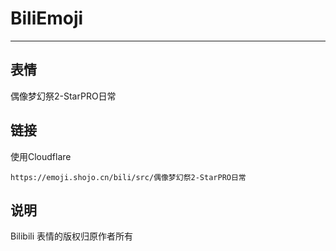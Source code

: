 # BiliEmoji
---
## 表情
偶像梦幻祭2-StarPRO日常
## 链接
使用Cloudflare
```
https://emoji.shojo.cn/bili/src/偶像梦幻祭2-StarPRO日常
```
## 说明
Bilibili 表情的版权归原作者所有

